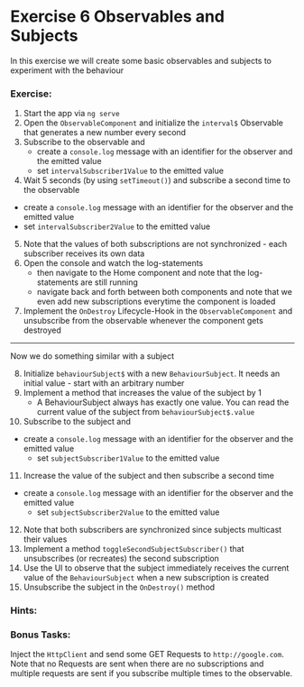 # Exercise 6 Observables and Subjects

In this exercise we will create some basic observables and subjects to experiment with the behaviour

### Exercise:
1. Start the app via `ng serve`
2. Open the `ObservableComponent` and initialize the `interval$` Observable that generates a new number every second
3. Subscribe to the observable and
   - create a `console.log` message with an identifier for the observer and the emitted value 
   - set `intervalSubscriber1Value` to the emitted value 
4. Wait 5 seconds (by using `setTimeout()`) and subscribe a second time to the observable 
  - create a `console.log` message with an identifier for the observer and the emitted value 
   - set `intervalSubscriber2Value` to the emitted value
5. Note that the values of both subscriptions are not synchronized - each subscriber receives its own data
6. Open the console and watch the log-statements
   - then navigate to the Home component and note that the log-statements are still running
   - navigate back and forth between both components and note that we even add new subscriptions everytime the component is loaded
7. Implement the `OnDestroy` Lifecycle-Hook in the `ObservableComponent` and unsubscribe from the observable whenever the component gets destroyed

_________

Now we do something similar with a subject

8. Initialize `behaviourSubject$` with a new `BehaviourSubject`. It needs an initial value - start with an arbitrary number
9. Implement a method that increases the value of the subject by 1 
    - A BehaviourSubject always has exactly one value. You can read the current value of the subject from `behaviourSubject$.value`
10. Subscribe to the subject and
  - create a `console.log` message with an identifier for the observer and the emitted value
    - set `subjectSubscriber1Value` to the emitted value
11. Increase the value of the subject and then subscribe a second time
  - create a `console.log` message with an identifier for the observer and the emitted value
    - set `subjectSubscriber2Value` to the emitted value
12. Note that both subscribers are synchronized since subjects multicast their values
13. Implement a method `toggleSecondSubjectSubscriber()` that unsubscribes (or recreates) the second subscription
14. Use the UI to observe that the subject immediately receives the current value of the `BehaviourSubject` when a new subscription is created
15. Unsubscribe the subject in the `OnDestroy()` method

### Hints:

### Bonus Tasks:

Inject the `HttpClient` and send some GET Requests to `http://google.com`. 
Note that no Requests are sent when there are no subscriptions and multiple requests are sent if you subscribe multiple times to the observable.

